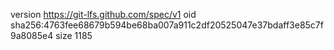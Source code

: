 version https://git-lfs.github.com/spec/v1
oid sha256:4763fee68679b594be68ba007a911c2df20525047e37bdaff3e85c7f9a8085e4
size 1185
